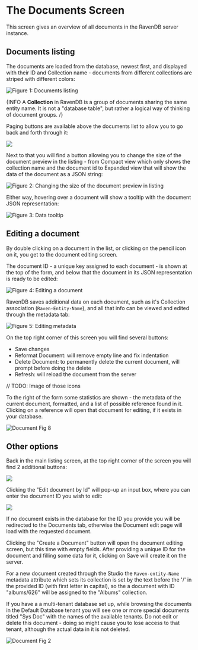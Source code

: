# The Documents Screen

This screen gives an overview of all documents in the RavenDB server instance.

## Documents listing

The documents are loaded from the database, newest first, and displayed with their ID and Collection name - documents from different collections are striped with different colors:

![Figure 1: Documents listing](Images/studio_documents_1.PNG)

{INFO A **Collection** in RavenDB is a group of documents sharing the same entity name. It is not a "database table", but rather a logical way of thinking of document groups. /}

Paging buttons are available above the documents list to allow you to go back and forth through it:

![](Images/studio_base_6.PNG)

Next to that you will find a button allowing you to change the size of the document preview in the listing - from Compact view which only shows the collection name and the document id to Expanded view that will show the data of the document as a JSON string:

![Figure 2: Changing the size of the document preview in listing](Images/studio_base_7.PNG)

Either way, hovering over a document will show a tooltip with the document JSON representation:

![Figure 3: Data tooltip](Images/studio_documents_3.PNG)

## Editing a document

By double clicking on a document in the list, or clicking on the pencil icon on it, you get to the document editing screen.

The document ID - a unique key assigned to each document - is shown at the top of the form, and below that the document in its JSON representation is ready to be edited:

![Figure 4: Editing a document](Images/studio_documents_4.PNG)

RavenDB saves additional data on each document, such as it's Collection association (`Raven-Entity-Name`), and all that info can be viewed and edited through the metadata tab:

![Figure 5: Editing metadata](Images/studio_documents_7.PNG)

On the top right corner of this screen you will find several buttons:

- Save changes
- Reformat Document: will remove empty line and fix indentation
- Delete Document: to permanently delete the current document, will prompt before doing the delete
- Refresh: will reload the document from the server

// TODO: Image of those icons

To the right of the form some statistics are shown - the metadata of the current document, formatted, and a list of possible reference found in it. Clicking on a reference will open that document for editing, if it exists in your database.

![Document Fig 8](Images/studio_documents_8.PNG)

## Other options

Back in the main listing screen, at the top right corner of the screen you will find 2 additional buttons:  

![](Images/studio_base_5.PNG)

Clicking the "Edit document by Id" will pop-up an input box, where you can enter the document ID you wish to edit:

![](Images/studio_base_9.PNG)

If no document exists in the database for the ID you provide you will be redirected to the Documents tab, otherwise the Document edit page will load with the requested document.

Clicking the "Create a Document" button will open the document editing screen, but this time with empty fields. After providing a unique ID for the document and filling some data for it, clicking on Save will create it on the server.

For a new document created through the Studio the `Raven-entity-Name` metadata attribute which sets its collection is set by the text before the '/' in the provided ID (with first letter in capital), so the a document with ID "albums/626" will be assigned to the "Albums" collection.

If you have a a multi-tenant database set up, while browsing the documents in the Default Database tenant you will see one or more special documents titled "Sys Doc" with the names of the available tenants. Do not edit or delete this document - doing so might cause you to lose access to that tenant, although the actual data in it is not deleted.

![Document Fig 2](Images/studio_documents_2.PNG)
